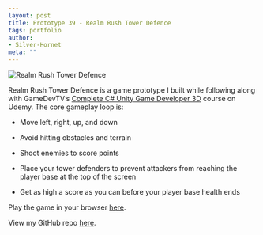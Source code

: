 ```yaml
---
layout: post
title: Prototype 39 - Realm Rush Tower Defence
tags: portfolio
author:
- Silver-Hornet
meta: ""
---
```


![Realm Rush Tower Defence]({{site.url}}/realm-rush-tower-defence.gif)

Realm Rush Tower Defence is a game prototype I built while following along with GameDevTV’s [Complete C# Unity Game Developer 3D](https://www.udemy.com/course/unitycourse2/) course on Udemy. The core gameplay loop is:

- Move left, right, up, and down
- Avoid hitting obstacles and terrain
- Shoot enemies to score points

- Place your tower defenders to prevent attackers from reaching the player base at the top of the screen
- Get as high a score as you can before your player base health ends

Play the game in your browser [here](https://play.unity.com/mg/other/gamedevtv-s-realm-rush-tower-defence).

View my GitHub repo [here](https://github.com/silver-hornet/gamedevtv-realm-rush-tower-defence).